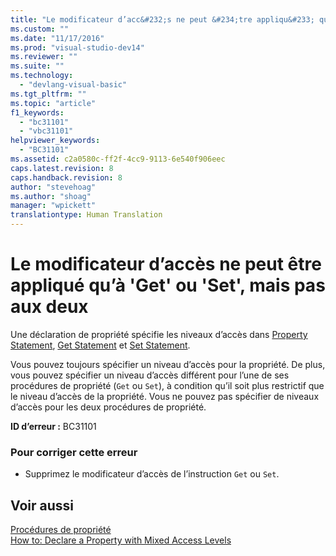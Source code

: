 ```yaml
---
title: "Le modificateur d’acc&#232;s ne peut &#234;tre appliqu&#233; qu’&#224; &#39;Get&#39; ou &#39;Set&#39;, mais pas aux deux | Microsoft Docs"
ms.custom: ""
ms.date: "11/17/2016"
ms.prod: "visual-studio-dev14"
ms.reviewer: ""
ms.suite: ""
ms.technology: 
  - "devlang-visual-basic"
ms.tgt_pltfrm: ""
ms.topic: "article"
f1_keywords: 
  - "bc31101"
  - "vbc31101"
helpviewer_keywords: 
  - "BC31101"
ms.assetid: c2a0580c-ff2f-4cc9-9113-6e540f906eec
caps.latest.revision: 8
caps.handback.revision: 8
author: "stevehoag"
ms.author: "shoag"
manager: "wpickett"
translationtype: Human Translation
---
```

# Le modificateur d’acc&#232;s ne peut &#234;tre appliqu&#233; qu’&#224; &#39;Get&#39; ou &#39;Set&#39;, mais pas aux deux
Une déclaration de propriété spécifie les niveaux d’accès dans [Property Statement](../../visual-basic/language-reference/statements/property-statement.md), [Get Statement](../../visual-basic/language-reference/statements/get-statement.md) et [Set Statement](../../visual-basic/language-reference/statements/set-statement.md).  
  
 Vous pouvez toujours spécifier un niveau d’accès pour la propriété. De plus, vous pouvez spécifier un niveau d’accès différent pour l’une de ses procédures de propriété \(`Get` ou `Set`\), à condition qu’il soit plus restrictif que le niveau d’accès de la propriété. Vous ne pouvez pas spécifier de niveaux d’accès pour les deux procédures de propriété.  
  
 **ID d’erreur :** BC31101  
  
### Pour corriger cette erreur  
  
-   Supprimez le modificateur d’accès de l’instruction `Get` ou `Set`.  
  
## Voir aussi  
 [Procédures de propriété](../../visual-basic/programming-guide/language-features/procedures/property-procedures.md)   
 [How to: Declare a Property with Mixed Access Levels](../../visual-basic/programming-guide/language-features/procedures/how-to-declare-a-property-with-mixed-access-levels.md)